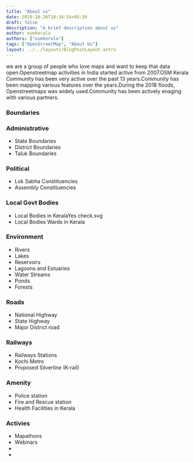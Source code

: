 ```yaml
---
title: "About us"
date: 2020-10-26T10:34:54+05:30
draft: false
description: "A brief description about us"
author: osmkerala
authors: ["osmkerala"]
tags: ["OpenStreetMap", "About Us"]
layout: ../../layouts/BlogPostLayout.astro
---
```


we are a group of people who love maps and want to keep that data open.Openstreetmap activities in India started active from 2007.OSM Kerala Community has been very active over the past 13 years.Community has been mapping various features over the years.During the 2018 floods, Openstreetmaps was widely used.Community has been actively enaging with various partners.

<!--
## Partners
#### OSM India
Our father and mother
#### Swathanthra Malayalam Computing
Our elder brother, Thanks for all the hand holding.
#### Wikimedians of Kerala
Our twin sibling, Let's grow together

## Non commercial websites using Openstreetmap specific to Kerala
#### keralarescue.in
#### Covid19Kerala
#### Coronasafe network

## Past Collabrations

### IT Mission-Kerala Govt.
(OSM Kerala meeting in IT Mission for KSDI’s Mapathon Kerala project community consultation)
1. ![](1.jpg)
2. ![](2.jpg)

### Facebooks MapwithAI team
1. ![](3.png)
#### Few of them are below.
-->

### Boundaries

### Administrative

- State Boundaries
- District Boundaries
- Taluk Boundaries

### Political

- Lok Sabha Constituencies
- Assembly Constituencies

### Local Govt Bodies

- Local Bodies in KeralaYes check.svg
- Local Bodies Wards in Kerala

### Environment

- Rivers
- Lakes
- Reservoirs
- Lagoons and Estuaries
- Water Streams
- Ponds
- Forests

### Roads

- National Highway
- State Highway
- Major District road

### Railways

- Railways Stations
- Kochi Metro
- Proposed Silverline (K-rail)

### Amenity

- Police station
- Fire and Rescue station
- Health Facilities in Kerala

### Activies

- Mapathons
- Webinars
-
-

<!-- ![image](/images/osmkerala_logo.svg) -->

